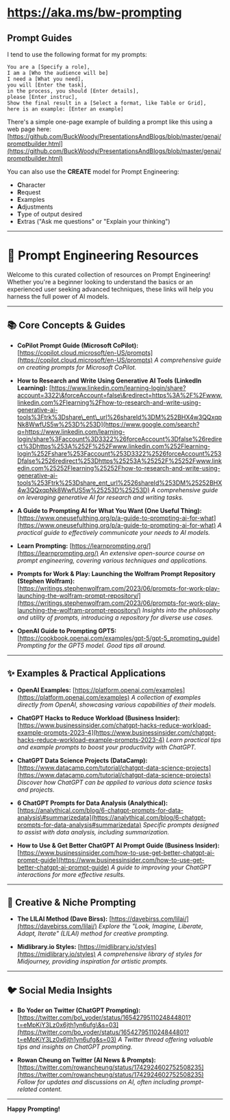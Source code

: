 # https://aka.ms/bw-prompting  
## Prompt Guides

I tend to use the following format for my prompts:

```
You are a [Specify a role],
I am a [Who the audience will be]
I need a [What you need],
you will [Enter the task],
in the process, you should [Enter details],
please [Enter instruc],
Show the final result in a [Select a format, like Table or Grid],
here is an example: [Enter an example]
```

There's a simple one-page example of building a prompt like this using a web page here: [https://github.com/BuckWoody/PresentationsAndBlogs/blob/master/genai/promptbuilder.html](https://github.com/BuckWoody/PresentationsAndBlogs/blob/master/genai/promptbuilder.html)

You can also use the **CREATE** model for Prompt Engineering:

  * **C**haracter
  * **R**equest
  * **E**xamples
  * **A**djustments
  * **T**ype of output desired
  * **E**xtras ("Ask me questions" or "Explain your thinking")

-----

# 🚀 Prompt Engineering Resources

Welcome to this curated collection of resources on Prompt Engineering\! Whether you're a beginner looking to understand the basics or an experienced user seeking advanced techniques, these links will help you harness the full power of AI models.

-----

## 📚 Core Concepts & Guides

  * **CoPilot Prompt Guide (Microsoft CoPilot):**
    [https://copilot.cloud.microsoft/en-US/prompts](https://copilot.cloud.microsoft/en-US/prompts)
    *A comprehensive guide on creating prompts for Microsoft CoPilot.*
    
  * **How to Research and Write Using Generative AI Tools (LinkedIn Learning):**
    [https://www.linkedin.com/learning-login/share?account=3322\&forceAccount=false\&redirect=https%3A%2F%2Fwww.linkedin.com%2Flearning%2Fhow-to-research-and-write-using-generative-ai-tools%3Ftrk%3Dshare\_ent\_url%26shareId%3DM%252BHX4w3QQxqpNk8WwfUS5w%253D%253D](https://www.google.com/search?q=https://www.linkedin.com/learning-login/share%3Faccount%3D3322%26forceAccount%3Dfalse%26redirect%3Dhttps%253A%252F%252Fwww.linkedin.com%252Flearning-login%252Fshare%253Faccount%253D3322%2526forceAccount%253Dfalse%2526redirect%253Dhttps%25253A%25252F%25252Fwww.linkedin.com%25252Flearning%25252Fhow-to-research-and-write-using-generative-ai-tools%253Ftrk%253Dshare_ent_url%2526shareId%253DM%25252BHX4w3QQxqpNk8WwfUS5w%25253D%25253D)
    *A comprehensive guide on leveraging generative AI for research and writing tasks.*

  * **A Guide to Prompting AI for What You Want (One Useful Thing):**
    [https://www.oneusefulthing.org/p/a-guide-to-prompting-ai-for-what](https://www.oneusefulthing.org/p/a-guide-to-prompting-ai-for-what)
    *A practical guide to effectively communicate your needs to AI models.*

  * **Learn Prompting:**
    [https://learnprompting.org/](https://learnprompting.org/)
    *An extensive open-source course on prompt engineering, covering various techniques and applications.*

  * **Prompts for Work & Play: Launching the Wolfram Prompt Repository (Stephen Wolfram):**
    [https://writings.stephenwolfram.com/2023/06/prompts-for-work-play-launching-the-wolfram-prompt-repository/](https://writings.stephenwolfram.com/2023/06/prompts-for-work-play-launching-the-wolfram-prompt-repository/)
    *Insights into the philosophy and utility of prompts, introducing a repository for diverse use cases.*

  * **OpenAI Guide to Prompting GPT5:**
    [https://cookbook.openai.com/examples/gpt-5/gpt-5_prompting_guide]
    *Prompting for the GPT5 model. Good tips all around.*

-----

## ✨ Examples & Practical Applications

  * **OpenAI Examples:**
    [https://platform.openai.com/examples](https://platform.openai.com/examples)
    *A collection of examples directly from OpenAI, showcasing various capabilities of their models.*

  * **ChatGPT Hacks to Reduce Workload (Business Insider):**
    [https://www.businessinsider.com/chatgpt-hacks-reduce-workload-example-prompts-2023-4](https://www.businessinsider.com/chatgpt-hacks-reduce-workload-example-prompts-2023-4)
    *Learn practical tips and example prompts to boost your productivity with ChatGPT.*

  * **ChatGPT Data Science Projects (DataCamp):**
    [https://www.datacamp.com/tutorial/chatgpt-data-science-projects](https://www.datacamp.com/tutorial/chatgpt-data-science-projects)
    *Discover how ChatGPT can be applied to various data science tasks and projects.*

  * **6 ChatGPT Prompts for Data Analysis (Analythical):**
    [https://analythical.com/blog/6-chatgpt-prompts-for-data-analysis\#summarizedata](https://analythical.com/blog/6-chatgpt-prompts-for-data-analysis#summarizedata)
    *Specific prompts designed to assist with data analysis, including summarization.*

  * **How to Use & Get Better ChatGPT AI Prompt Guide (Business Insider):**
    [https://www.businessinsider.com/how-to-use-get-better-chatgpt-ai-prompt-guide](https://www.businessinsider.com/how-to-use-get-better-chatgpt-ai-prompt-guide)
    *A guide to improving your ChatGPT interactions for more effective results.*

-----

## 🎨 Creative & Niche Prompting

  * **The LILAI Method (Dave Birss):**
    [https://davebirss.com/lilai/](https://davebirss.com/lilai/)
    *Explore the "Look, Imagine, Liberate, Adapt, Iterate" (LILAI) method for creative prompting.*

  * **Midlibrary.io Styles:**
    [https://midlibrary.io/styles](https://midlibrary.io/styles)
    *A comprehensive library of styles for Midjourney, providing inspiration for artistic prompts.*

-----

## 🐦 Social Media Insights

  * **Bo Yoder on Twitter (ChatGPT Prompting):**
    [https://twitter.com/bo\_yoder/status/1654279511024844801?t=eMpKiY3Lz0x6jth1yn6ufg\&s=03](https://twitter.com/bo_yoder/status/1654279511024844801?t=eMpKiY3Lz0x6jth1yn6ufg&s=03)
    *A Twitter thread offering valuable tips and insights on ChatGPT prompting.*

  * **Rowan Cheung on Twitter (AI News & Prompts):**
    [https://twitter.com/rowancheung/status/1742924602752508235](https://twitter.com/rowancheung/status/1742924602752508235)
    *Follow for updates and discussions on AI, often including prompt-related content.*

-----

**Happy Prompting\!**
